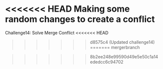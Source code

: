 <<<<<<< HEAD
Making some random changes 
to create a conflict 
=======
Challenge14: Solve Merge Conflict 
<<<<<<< HEAD
>>>>>>> d8575c4 (Updated challenge14)
=======
>>>>>>> mergerbranch
 
>>>>>>> 8b2ee248e99590d49e5e50c1a14ededcc6c94702
